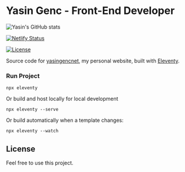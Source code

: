 # Yasin Genc - Front-End Developer

![Yasin's GitHub stats](https://github-readme-stats.vercel.app/api?username=yasingencnet&show_icons=true&theme=tokyonight)

[![Netlify Status](https://api.netlify.com/api/v1/badges/60a90172-9209-47fb-8829-a6824909a2fe/deploy-status)](https://app.netlify.com/sites/walking-suitcase/deploys)

[![License](https://img.shields.io/github/license/yasingencnet/yasingencnet.svg)](https://github.com/yasingencnet/yasingencnet)

Source code for [yasingencnet](https://yasingenc.net), my personal website, built with [Eleventy](https://www.11ty.io).

### Run Project

```
npx eleventy
```

Or build and host locally for local development
```
npx eleventy --serve
```

Or build automatically when a template changes:
```
npx eleventy --watch
```

## License

Feel free to use this project.
